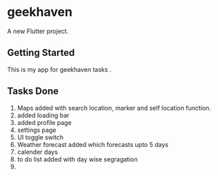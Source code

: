 # geekhaven

A new Flutter project.

## Getting Started

This is my app for geekhaven tasks .

## Tasks Done 
1. Maps added with search location, marker and self location function.
2. added loading bar
3. added profile page
4. settings page
5. UI toggle switch
6. Weather forecast added which forecasts upto 5 days
7. calender days
8. to do list added with day wise segragation
9. 
